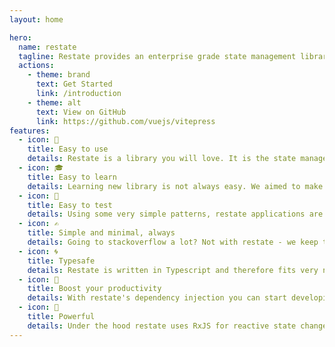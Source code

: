 ```yaml
---
layout: home

hero:
  name: restate
  tagline: Restate provides an enterprise grade state management library  and DI toolkit for your React apps.
  actions:
    - theme: brand
      text: Get Started
      link: /introduction
    - theme: alt
      text: View on GitHub
      link: https://github.com/vuejs/vitepress
features:
  - icon: 🤩
    title: Easy to use
    details: Restate is a library you will love. It is the state management library and dependency injection toolkit for React you were missing all the time.
  - icon: 🎓
    title: Easy to learn
    details: Learning new library is not always easy. We aimed to make restate as user friendly as possible by keeping it simple - and the learning curve as shallow as possible.
  - icon: 💯
    title: Easy to test
    details: Using some very simple patterns, restate applications are very easy to test. In fact, restate provides dependency injection tools to allow for a good testing experience without any mocking library.
  - icon: ✍️
    title: Simple and minimal, always
    details: Going to stackoverflow a lot? Not with restate - we keep things simple and tiny. Hence you don't have to memorize to much.
  - icon: 🌀
    title: Typesafe
    details: Restate is written in Typescript and therefore fits very nicely in any Typescript project. No worries about missing types.
  - icon: 🚀
    title: Boost your productivity
    details: With restate's dependency injection you can start developing you components, view, and even pages in pure isolation. Hence, it becomes very easy with restate to develop your whole app in using tools like storybook.
  - icon: 💪
    title: Powerful
    details: Under the hood restate uses RxJS for reactive state changes. If you need, you can leverage all the power that comes with RxJS and truly create reactive applications.
---
```


